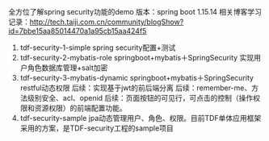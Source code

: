 全方位了解spring security功能的demo
版本：spring boot 1.15.14
相关博客学习记录：http://tech.taiji.com.cn/community/blogShow?id=7bbe15aa85014470a1a95cb15aa424f5

1. tdf-security-1-simple          spring security配置+测试
2. tdf-security-2-mybatis-role    springboot+mybatis＋SpringSecurity 实现用户角色数据库管理+salt加密
3. tdf-security-3-mybatis-dynamic springboot+mybatis＋SpringSecurity restful动态权限
    后续：实现基于jwt的前后端分离
    后续：remember-me、方法级别安全、acl、openid
    后续：页面按钮的可见行，可点击的控制（操作权限和资源权限）的前端配置功能。
4.  tdf-security-sample   jpa动态管理用户、角色、权限。目前TDF单体应用框架采用的方案，是TDF-security工程的sample项目
